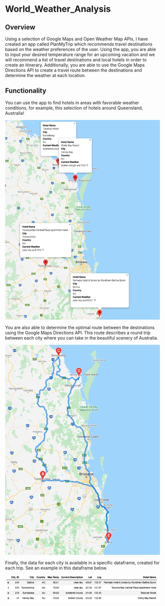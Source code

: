 # World_Weather_Analysis
## Overview
Using a selection of Google Maps and Open Weather Map APIs, I have created an app called PlanMyTrip which recommends travel destinations based on the weather preferences of the user. Using the app, you are able to input your desired temperature range for an upcoming vacation and we will recommend a list of travel destinations and local hotels in order to create an itinerary. Additionally, you are able to use the Google Maps Directions API to create a travel route between the destinations and determine the weather at each location.
## Functionality
You can use the app to find hotels in areas with favorable weather conditions, for example, this selection of hotels around Queensland, Australia!

![WeatherPy_travel_map_markers.png](https://github.com/luke-c-newell/World_Weather_Analysis/blob/main/Vacation_Itinerary/WeatherPy_travel_map_markers.png)

You are also able to determine the optimal route between the destinations using the Google Maps Directions API. This route describes a round trip between each city where you can take in the beautiful scenery of Australia. 

![WeatherPy_travel_map.png](https://github.com/luke-c-newell/World_Weather_Analysis/blob/main/Vacation_Itinerary/WeatherPy_travel_map.png)

Finally, the data for each city is available in a specific dataframe, created for each trip. See an example in this dataframe below.

![Itinerary_hotels.png](https://github.com/luke-c-newell/World_Weather_Analysis/blob/main/Vacation_Itinerary/Itinerary_hotels.png)
